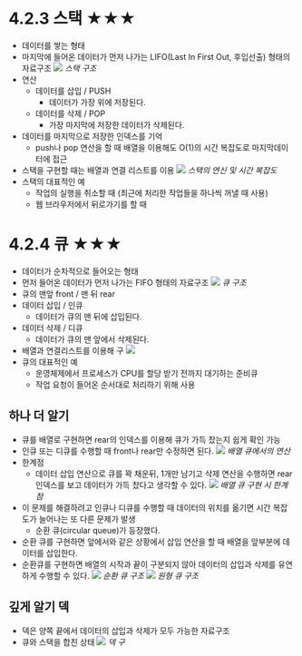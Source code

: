 # 4.2.3 스택 ★★★
- 데이터를 쌓는 형태
- 마지막에 들어온 데이터가 먼저 나가는 LIFO(Last In First Out, 후입선출) 형태의 자료구조
 ![](https://i.imgur.com/s1Ne2aK.png)
_스택 구조_
- 연산
	- 데이터를 삽입 / PUSH
		- 데이터가 가장 위에 저장된다.
	- 데이터를 삭제 / POP
		- 가장 마지막에 저장한 데이터가 삭제된다.
- 데이터를 마지막으로 저장한 인덱스를 기억
	- push나 pop 연산을 할 때 배열을 이용해도 O(1)의 시간 복잡도로 마지막데이터에 접근
- 스택을 구현할 때는 배열과 연결 리스트를 이용
![](https://i.imgur.com/top9hY5.png)
_스택의 연신 및 시간 복잡도_
- 스택의 대표적인 예
	- 작업의 실행을 취소할 때 (최근에 처리한 작업들을 하나씩 꺼낼 때 사용)
	- 웹 브라우저에서 뒤로가기를 할 때

# 4.2.4 큐 ★★★
- 데이터가 순차적으로 들어오는 형태
- 먼저 들어온 데이터가 먼저 나가는 FIFO 형태의 자료구조 
![](https://i.imgur.com/htLEwzP.png)
_큐 구조_
- 큐의 맨앞 front /  맨 뒤 rear
- 데이터 삽입 / 인큐
	- 데이터가 큐의 맨 뒤에 삽입된다.
- 데이터 삭제 / 디큐
	- 데이터가 큐의 맨 앞에서 삭제된다.
- 배열과 연결리스트를 이용해 구
![](https://i.imgur.com/OWB3dRr.png)
- 큐의 대표적인 예
	- 운영체제에서 프로세스가 CPU를 할당 받기 전까지 대기하는 준비큐
	- 작업 요청이 들어온 순서대로 처리하기 위해 사용

## 하나 더 알기
- 큐를 배열로 구현하면 rear의 인덱스를 이용해 큐가 가득 찼는지 쉽게 확인 가능
- 인큐 또는 디큐를 수행할 때 front나 rear만 수정하면 된다.
![](https://i.imgur.com/LS4x7fY.png)
_배열 큐에서의 연산_
- 한계점
	- 데이터 삽입 연산으로 큐를 꽉 채운뒤, 1개만 남기고 삭제 연산을 수행하면 rear 인덱스를 보고 데이터가 가득 찼다고 생각할 수 있다.
 ![](https://i.imgur.com/dYdt4WR.png)
_배열 큐 구현 시 한계점_
- 이 문제를 해결하려고 인큐나 디큐를 수행할 때 데이터의 위치를 옮기면 시간 복잡도가 늘어나는 또 다른 문제가 발생
	-  순환 큐(circular queue)가 등장했다.
- 순환 큐를 구현하면 앞에서와 같은 상황에서 삽입 연산을 할 때 배열을 앞부분에 데이터를 삽입한다.
- 순환큐를 구현하면 배열의 시작과 끝이 구분되지 않아 데이터의 삽입과 삭제를 유연하게 수행할 수 있다.
![](https://i.imgur.com/8sRtG6R.png)
_순환 큐 구조_
![](https://i.imgur.com/wpWAzNg.png)
_원형 큐 구조_

## 깊게 알기 덱
- 덱은 양쪽 끝에서 데이터의 삽입과 삭제가 모두 가능한 자료구조
- 큐와 스택을 합친 상태
![](https://i.imgur.com/Accwuoa.png)
_덱 구_